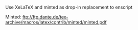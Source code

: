 Use XeLaTeX and minted as drop-in replacement to enscript

Minted: <ftp://ftp.dante.de/tex-archive/macros/latex/contrib/minted/minted.pdf>
